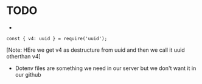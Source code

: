 # TODO

-

```
const { v4: uuid } = require('uuid');
```

[Note: HEre we get v4 as destructure from uuid and then we call it uuid otherthan v4]

- Dotenv files are something we need in our server but we don't want it in our github
